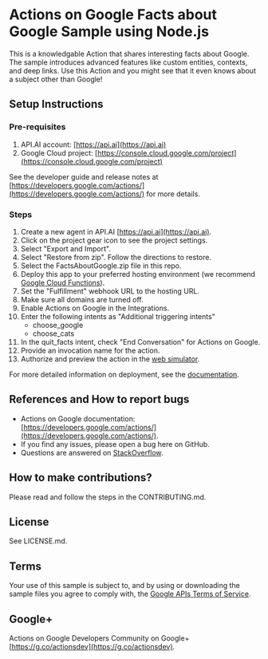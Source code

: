 # Actions on Google Facts about Google Sample using Node.js

This is a knowledgable Action that shares interesting facts about Google.
The sample introduces advanced features like custom entities, contexts,
and deep links. Use this Action and you might see that it even knows about a
subject other than Google!

## Setup Instructions

### Pre-requisites
 1. API.AI account: [https://api.ai](https://api.ai)
 2. Google Cloud project: [https://console.cloud.google.com/project](https://console.cloud.google.com/project)

See the developer guide and release notes at [https://developers.google.com/actions/](https://developers.google.com/actions/) for more details.

### Steps
 1. Create a new agent in API.AI [https://api.ai](https://api.ai).
 1. Click on the project gear icon to see the project settings.
 1. Select "Export and Import".
 1. Select "Restore from zip". Follow the directions to restore.
 1. Select the FactsAboutGoogle.zip file in this repo.
 1. Deploy this app to your preferred hosting environment
 (we recommend [Google Cloud Functions](https://cloud.google.com/functions/docs/tutorials/http)).
 1. Set the "Fulfillment" webhook URL to the hosting URL.
 1. Make sure all domains are turned off.
 1. Enable Actions on Google in the Integrations.
 1. Enter the following intents as "Additional triggering intents"
     * choose_google
     * choose_cats
 1. In the quit_facts intent, check "End Conversation" for Actions on Google.
 1. Provide an invocation name for the action.
 1. Authorize and preview the action in the [web simulator](https://developers.google.com/actions/tools/web-simulator).

For more detailed information on deployment, see the [documentation](https://developers.google.com/actions/samples/).

## References and How to report bugs
* Actions on Google documentation: [https://developers.google.com/actions/](https://developers.google.com/actions/).
* If you find any issues, please open a bug here on GitHub.
* Questions are answered on [StackOverflow](https://stackoverflow.com/questions/tagged/actions-on-google).

## How to make contributions?
Please read and follow the steps in the CONTRIBUTING.md.

## License
See LICENSE.md.

## Terms
Your use of this sample is subject to, and by using or downloading the sample files you agree to comply with, the [Google APIs Terms of Service](https://developers.google.com/terms/).

## Google+
Actions on Google Developers Community on Google+ [https://g.co/actionsdev](https://g.co/actionsdev).
